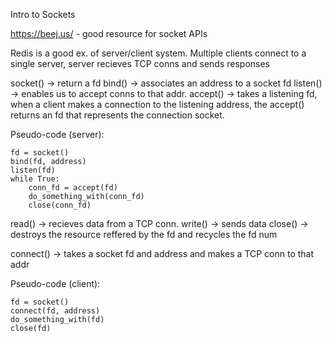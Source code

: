 Intro to Sockets

https://beej.us/ - good resource for socket APIs

Redis is a good ex. of server/client system.
Multiple clients connect to a single server,
server recieves TCP conns and sends responses

socket() -> return a fd
bind() -> associates an address to a socket fd
listen() -> enables us to accept conns to that addr.
accept() -> takes a listening fd, when a client makes a connection to the listening address, the accept() returns an fd that represents the connection socket.

Pseudo-code (server):
```
fd = socket()
bind(fd, address)
listen(fd)
while True:
    conn_fd = accept(fd)
    do_something_with(conn_fd)
    close(conn_fd)
```

read() -> recieves data from a TCP conn.
write() -> sends data
close() -> destroys the resource reffered by the fd and recycles the fd num

connect() -> takes a socket fd and address and makes a TCP conn to that addr

Pseudo-code (client):
```
fd = socket()
connect(fd, address)
do_something_with(fd)
close(fd)
```
